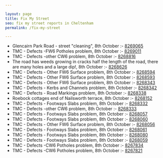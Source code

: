 ```yaml
---

layout: page
title: Fix My Street
seo: fix my street reports in Cheltenham
permalink: /fix-my-street

---
```


<!-- fix_marker starts -->

- Glencairn Park Road - street "cleaning", 8th October :- [8269065](https://www.fixmystreet.com/report/8269065)
- TMC - Defects -FW6 Potholes problem, 8th October :- [8269011](https://www.fixmystreet.com/report/8269011)
- TMC - Defects -other CW6 problem, 8th October :- [8268816](https://www.fixmystreet.com/report/8268816)
- The road has weeds growing in cracks half the length of the road, there are many holes and a large dip!, 8th October :- [8268626](https://www.fixmystreet.com/report/8268626)
- TMC - Defects - Other FW6  Surface problem, 8th October :- [8268594](https://www.fixmystreet.com/report/8268594)
- TMC - Defects - Other FW6  Surface problem, 8th October :- [8268593](https://www.fixmystreet.com/report/8268593)
- TMC - Defects - Other FW6  Surface problem, 8th October :- [8268343](https://www.fixmystreet.com/report/8268343)
- TMC - Defects - Kerbs and Channels problem, 8th October :- [8268342](https://www.fixmystreet.com/report/8268342)
- TMC - Defects - Road Markings problem, 8th October :- [8268338](https://www.fixmystreet.com/report/8268338)
- Roebock cottages end of Nailsworth terrace, 8th October :- [8268152](https://www.fixmystreet.com/report/8268152)
- TMC - Defects - Footways Slabs problem, 8th October :- [8268332](https://www.fixmystreet.com/report/8268332)
- TMC - Defects -other CW6 problem, 8th October :- [8268333](https://www.fixmystreet.com/report/8268333)
- TMC - Defects - Footways Slabs problem, 8th October :- [8268057](https://www.fixmystreet.com/report/8268057)
- TMC - Defects - Footways Slabs problem, 8th October :- [8268060](https://www.fixmystreet.com/report/8268060)
- TMC - Defects - Other FW6  Surface problem, 8th October :- [8268056](https://www.fixmystreet.com/report/8268056)
- TMC - Defects - Footways Slabs problem, 8th October :- [8268061](https://www.fixmystreet.com/report/8268061)
- TMC - Defects - Footways Slabs problem, 8th October :- [8268080](https://www.fixmystreet.com/report/8268080)
- TMC - Defects - Footways Slabs problem, 8th October :- [8268059](https://www.fixmystreet.com/report/8268059)
- TMC - Defects -CW6 Potholes  problem, 8th October :- [8267834](https://www.fixmystreet.com/report/8267834)
- TMC - Defects -CW6 Potholes  problem, 8th October :- [8267821](https://www.fixmystreet.com/report/8267821)

<!-- fix_marker ends -->